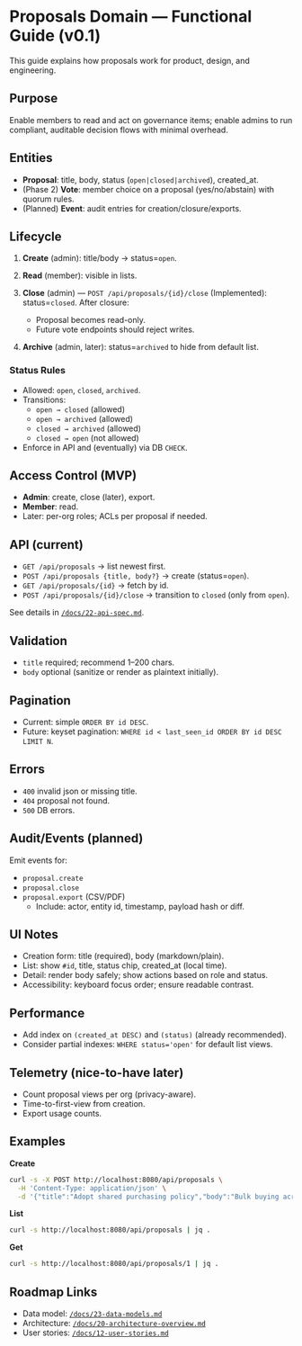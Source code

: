 # Proposals Domain — Functional Guide (v0.1)

This guide explains how proposals work for product, design, and engineering.

## Purpose

Enable members to read and act on governance items; enable admins to run compliant, auditable decision flows with minimal overhead.

## Entities

- **Proposal**: title, body, status (`open|closed|archived`), created_at.
- (Phase 2) **Vote**: member choice on a proposal (yes/no/abstain) with quorum rules.
- (Planned) **Event**: audit entries for creation/closure/exports.

## Lifecycle

1. **Create** (admin): title/body → status=`open`.
2. **Read** (member): visible in lists.
3. **Close** (admin) — `POST /api/proposals/{id}/close` (Implemented): status=`closed`. After closure:

   - Proposal becomes read-only.
   - Future vote endpoints should reject writes.
4. **Archive** (admin, later): status=`archived` to hide from default list.

### Status Rules

- Allowed: `open`, `closed`, `archived`.
- Transitions:
  - `open → closed` (allowed)
  - `open → archived` (allowed)
  - `closed → archived` (allowed)
  - `closed → open` (not allowed)
- Enforce in API and (eventually) via DB `CHECK`.

## Access Control (MVP)

- **Admin**: create, close (later), export.
- **Member**: read.
- Later: per-org roles; ACLs per proposal if needed.

## API (current)

- `GET /api/proposals` → list newest first.
- `POST /api/proposals {title, body?}` → create (status=`open`).
- `GET /api/proposals/{id}` → fetch by id.
- `POST /api/proposals/{id}/close` → transition to `closed` (only from `open`).

See details in [`/docs/22-api-spec.md`](../../22-api-spec.md).

## Validation

- `title` required; recommend 1–200 chars.
- `body` optional (sanitize or render as plaintext initially).

## Pagination

- Current: simple `ORDER BY id DESC`.
- Future: keyset pagination: `WHERE id < last_seen_id ORDER BY id DESC LIMIT N`.

## Errors

- `400` invalid json or missing title.
- `404` proposal not found.
- `500` DB errors.

## Audit/Events (planned)

Emit events for:

- `proposal.create`
- `proposal.close`
- `proposal.export` (CSV/PDF)
  - Include: actor, entity id, timestamp, payload hash or diff.

## UI Notes

- Creation form: title (required), body (markdown/plain).
- List: show `#id`, title, status chip, created_at (local time).
- Detail: render body safely; show actions based on role and status.
- Accessibility: keyboard focus order; ensure readable contrast.

## Performance

- Add index on `(created_at DESC)` and `(status)` (already recommended).
- Consider partial indexes: `WHERE status='open'` for default list views.

## Telemetry (nice-to-have later)

- Count proposal views per org (privacy-aware).
- Time-to-first-view from creation.
- Export usage counts.

## Examples

**Create**

```bash
curl -s -X POST http://localhost:8080/api/proposals \
  -H 'Content-Type: application/json' \
  -d '{"title":"Adopt shared purchasing policy","body":"Bulk buying across co-ops"}'
```

**List**

```bash
curl -s http://localhost:8080/api/proposals | jq .
```

**Get**

```bash
curl -s http://localhost:8080/api/proposals/1 | jq .
```

## Roadmap Links

- Data model: [`/docs/23-data-models.md`](../../23-data-models.md)
- Architecture: [`/docs/20-architecture-overview.md`](../../20-architecture-overview.md)
- User stories: [`/docs/12-user-stories.md`](../../12-user-stories.md)
